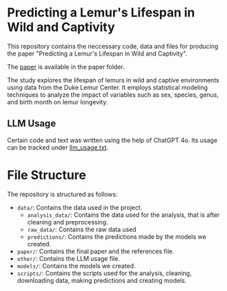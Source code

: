 # Predicting a Lemur's Lifespan in Wild and Captivity

This repository contains the neccessary code, data and files for producing the paper "Predicting a Lemur's Lifespan in Wild and Captivity".

The [paper](/paper/paper.pdf) is available in the paper folder.

The study explores the lifespan of lemurs in wild and captive environments using data from the Duke Lemur Center. It employs statistical modeling techniques to analyze the impact of variables such as sex, species, genus, and birth month on lemur longevity.

## LLM Usage
Certain code and text was written using the help of ChatGPT 4o. Its usage can be tracked under [llm_usage.txt](other/llm_usage.txt).

# File Structure

The repository is structured as follows:

- `data/`: Contains the data used in the project.
    - `analysis_data/`: Contains the data used for the analysis, that is after cleaning and preprocessing.
    - `raw_data/`: Contains the raw data used
    - `predictions/`: Contains the predictions made by the models we created.
- `paper/`: Contains the final paper and the references file.
- `other/`: Contains the LLM usage file.
- `models/`: Contains the models we created.
- `scripts/`: Contains the scripts used for the analysis, cleaning, downloading data, making predictions and creating models.
